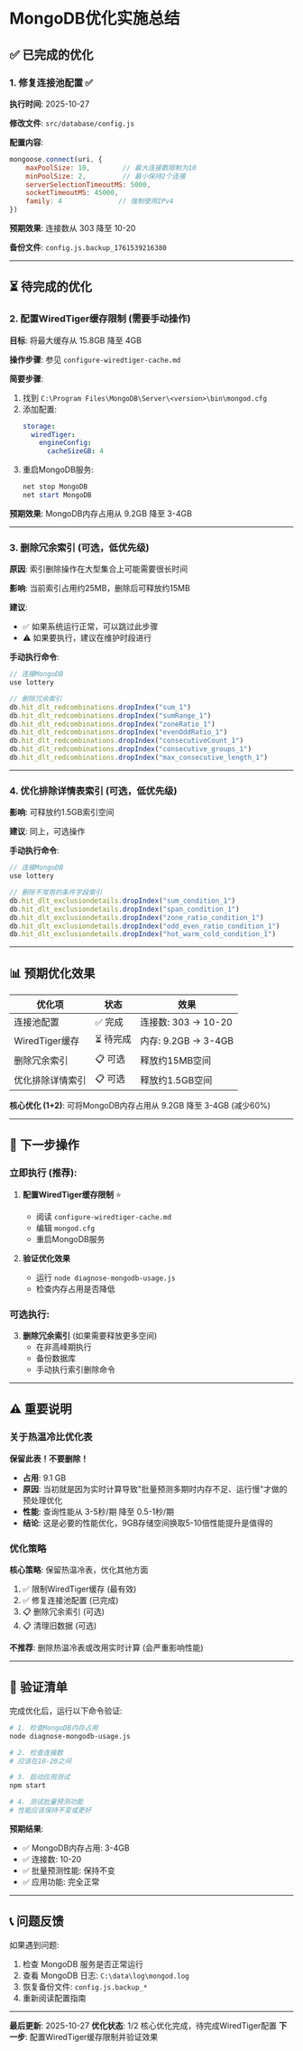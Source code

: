 # MongoDB优化实施总结

## ✅ 已完成的优化

### 1. 修复连接池配置 ✅

**执行时间**: 2025-10-27

**修改文件**: `src/database/config.js`

**配置内容**:
```javascript
mongoose.connect(uri, {
    maxPoolSize: 10,        // 最大连接数限制为10
    minPoolSize: 2,         // 最小保持2个连接
    serverSelectionTimeoutMS: 5000,
    socketTimeoutMS: 45000,
    family: 4              // 强制使用IPv4
})
```

**预期效果**: 连接数从 303 降至 10-20

**备份文件**: `config.js.backup_1761539216380`

---

## ⏳ 待完成的优化

### 2. 配置WiredTiger缓存限制 (需要手动操作)

**目标**: 将最大缓存从 15.8GB 降至 4GB

**操作步骤**: 参见 `configure-wiredtiger-cache.md`

**简要步骤**:
1. 找到 `C:\Program Files\MongoDB\Server\<version>\bin\mongod.cfg`
2. 添加配置:
   ```yaml
   storage:
     wiredTiger:
       engineConfig:
         cacheSizeGB: 4
   ```
3. 重启MongoDB服务:
   ```powershell
   net stop MongoDB
   net start MongoDB
   ```

**预期效果**: MongoDB内存占用从 9.2GB 降至 3-4GB

---

### 3. 删除冗余索引 (可选，低优先级)

**原因**: 索引删除操作在大型集合上可能需要很长时间

**影响**: 当前索引占用约25MB，删除后可释放约15MB

**建议**:
- ✅ 如果系统运行正常，可以跳过此步骤
- ⚠️ 如果要执行，建议在维护时段进行

**手动执行命令**:
```javascript
// 连接MongoDB
use lottery

// 删除冗余索引
db.hit_dlt_redcombinations.dropIndex("sum_1")
db.hit_dlt_redcombinations.dropIndex("sumRange_1")
db.hit_dlt_redcombinations.dropIndex("zoneRatio_1")
db.hit_dlt_redcombinations.dropIndex("evenOddRatio_1")
db.hit_dlt_redcombinations.dropIndex("consecutiveCount_1")
db.hit_dlt_redcombinations.dropIndex("consecutive_groups_1")
db.hit_dlt_redcombinations.dropIndex("max_consecutive_length_1")
```

---

### 4. 优化排除详情表索引 (可选，低优先级)

**影响**: 可释放约1.5GB索引空间

**建议**: 同上，可选操作

**手动执行命令**:
```javascript
// 连接MongoDB
use lottery

// 删除不常用的条件字段索引
db.hit_dlt_exclusiondetails.dropIndex("sum_condition_1")
db.hit_dlt_exclusiondetails.dropIndex("span_condition_1")
db.hit_dlt_exclusiondetails.dropIndex("zone_ratio_condition_1")
db.hit_dlt_exclusiondetails.dropIndex("odd_even_ratio_condition_1")
db.hit_dlt_exclusiondetails.dropIndex("hot_warm_cold_condition_1")
```

---

## 📊 预期优化效果

| 优化项 | 状态 | 效果 |
|--------|------|------|
| 连接池配置 | ✅ 完成 | 连接数: 303 → 10-20 |
| WiredTiger缓存 | ⏳ 待完成 | 内存: 9.2GB → 3-4GB |
| 删除冗余索引 | 📋 可选 | 释放约15MB空间 |
| 优化排除详情索引 | 📋 可选 | 释放约1.5GB空间 |

**核心优化 (1+2)**: 可将MongoDB内存占用从 9.2GB 降至 3-4GB (减少60%)

---

## 🚀 下一步操作

### 立即执行 (推荐):

1. **配置WiredTiger缓存限制** ⭐
   - 阅读 `configure-wiredtiger-cache.md`
   - 编辑 `mongod.cfg`
   - 重启MongoDB服务

2. **验证优化效果**
   - 运行 `node diagnose-mongodb-usage.js`
   - 检查内存占用是否降低

### 可选执行:

3. **删除冗余索引** (如果需要释放更多空间)
   - 在非高峰期执行
   - 备份数据库
   - 手动执行索引删除命令

---

## ⚠️ 重要说明

### 关于热温冷比优化表

**保留此表！不要删除！**

- **占用**: 9.1 GB
- **原因**: 当初就是因为实时计算导致"批量预测多期时内存不足、运行慢"才做的预处理优化
- **性能**: 查询性能从 3-5秒/期 降至 0.5-1秒/期
- **结论**: 这是必要的性能优化，9GB存储空间换取5-10倍性能提升是值得的

### 优化策略

**核心策略**: 保留热温冷表，优化其他方面

1. ✅ 限制WiredTiger缓存 (最有效)
2. ✅ 修复连接池配置 (已完成)
3. 📋 删除冗余索引 (可选)
4. 📋 清理旧数据 (可选)

**不推荐**: 删除热温冷表或改用实时计算 (会严重影响性能)

---

## 📝 验证清单

完成优化后，运行以下命令验证:

```bash
# 1. 检查MongoDB内存占用
node diagnose-mongodb-usage.js

# 2. 检查连接数
# 应该在10-20之间

# 3. 启动应用测试
npm start

# 4. 测试批量预测功能
# 性能应该保持不变或更好
```

**预期结果**:
- ✅ MongoDB内存占用: 3-4GB
- ✅ 连接数: 10-20
- ✅ 批量预测性能: 保持不变
- ✅ 应用功能: 完全正常

---

## 📞 问题反馈

如果遇到问题:

1. 检查 MongoDB 服务是否正常运行
2. 查看 MongoDB 日志: `C:\data\log\mongod.log`
3. 恢复备份文件: `config.js.backup_*`
4. 重新阅读配置指南

---

**最后更新**: 2025-10-27
**优化状态**: 1/2 核心优化完成，待完成WiredTiger配置
**下一步**: 配置WiredTiger缓存限制并验证效果
